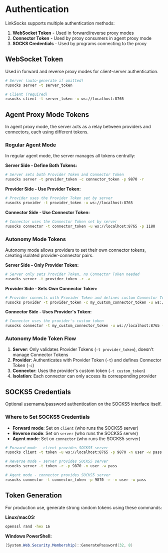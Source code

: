 # Authentication

LinkSocks supports multiple authentication methods:

1. **WebSocket Token** - Used in forward/reverse proxy modes
2. **Connector Token** - Used by proxy consumers in agent proxy mode
3. **SOCKS Credentials** - Used by programs connecting to the proxy

## WebSocket Token

Used in forward and reverse proxy modes for client-server authentication.

```bash
# Server (auto-generate if omitted)
rusocks server -t server_token

# Client (required)
rusocks client -t server_token -u ws://localhost:8765
```

## Agent Proxy Mode Tokens

In agent proxy mode, the server acts as a relay between providers and connectors, each using different tokens.

### Regular Agent Mode

In regular agent mode, the server manages all tokens centrally:

**Server Side - Define Both Tokens:**
```bash
# Server sets both Provider Token and Connector Token
rusocks server -t provider_token -c connector_token -p 9870 -r
```

**Provider Side - Use Provider Token:**
```bash
# Provider uses the Provider Token set by server
rusocks provider -t provider_token -u ws://localhost:8765
```

**Connector Side - Use Connector Token:**
```bash
# Connector uses the Connector Token set by server
rusocks connector -t connector_token -u ws://localhost:8765 -p 1180
```

### Autonomy Mode Tokens

Autonomy mode allows providers to set their own connector tokens, creating isolated provider-connector pairs.

**Server Side - Only Provider Token:**
```bash
# Server only sets Provider Token, no Connector Token needed
rusocks server -t provider_token -r -a
```

**Provider Side - Sets Own Connector Token:**
```bash
# Provider connects with Provider Token and defines custom Connector Token
rusocks provider -t provider_token -c my_custom_connector_token -u ws://localhost:8765
```

**Connector Side - Uses Provider's Token:**
```bash
# Connector uses the provider's custom token
rusocks connector -t my_custom_connector_token -u ws://localhost:8765 -p 1180
```

### Autonomy Mode Token Flow

1. **Server**: Only validates Provider Tokens (`-t provider_token`), doesn't manage Connector Tokens
2. **Provider**: Authenticates with Provider Token (`-t`) and defines Connector Token (`-c`)
3. **Connector**: Uses the provider's custom token (`-t custom_token`)
4. **Isolation**: Each connector can only access its corresponding provider

## SOCKS5 Credentials

Optional username/password authentication on the SOCKS5 interface itself.

### Where to Set SOCKS5 Credentials

- **Forward mode**: Set on `client` (who runs the SOCKS5 server)
- **Reverse mode**: Set on `server` (who runs the SOCKS5 server)
- **Agent mode**: Set on `connector` (who runs the SOCKS5 server)

```bash
# Forward mode - client provides SOCKS5 server
rusocks client -t token -u ws://localhost:8765 -p 9870 -n user -w pass

# Reverse mode - server provides SOCKS5 server
rusocks server -t token -r -p 9870 -n user -w pass

# Agent mode - connector provides SOCKS5 server
rusocks connector -t connector_token -p 9870 -r -n user -w pass
```

## Token Generation

For production use, generate strong random tokens using these commands:

**Linux/macOS:**
```bash
openssl rand -hex 16
```

**Windows PowerShell:**
```powershell
[System.Web.Security.Membership]::GeneratePassword(32, 8)
```